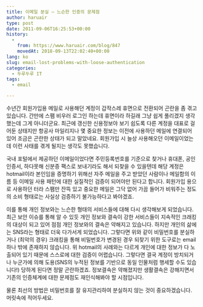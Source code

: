 ```yaml
---
title: 이메일 분실 – 느슨한 인증의 문제점
author: haruair
type: post
date: 2011-09-06T16:25:53+00:00
history:
  - 
    from: https://www.haruair.com/blog/847
    movedAt: 2018-09-13T22:02:40+00:00
lang: ko
slug: email-lost-problems-with-loose-authentication
categories:
  - 두루두루 IT
tags:
  - email

---
```

수년간 회원가입용 메일로 사용해던 계정이 갑작스레 휴면으로 전환되어 곤란을 좀 겪고 있습니다. 간만에 스팸 비우러 로그인 하는데 휴면이라 하길래 그냥 쉽게 풀리겠지 생각했는데 그게 아니더군요. 최근에 갱신한 신용정보야 보기 쉽도록 다른 계정을 대표로 걸어둔 상태지만 항공사 마일리지나 몇 중요한 정보는 이전에 사용하던 메일에 연결되어 있어 조금은 곤란한 상태가 되고 말았네요. 회원가입 시 늘상 사용해오던 이메일이었는데 이런 사태를 겪게 될지는 생각도 못했습니다.

국내 포털에서 제공하던 이메일이었다면 주민등록번호를 기준으로 찾거나 휴대폰, 공인인증서, 하다못해 신분증 팩스로 보내기라도 해서 되찾을 수 있을텐데 해당 계정은 hotmail이라 본인임을 증명하기 위해선 자주 메일을 주고 받았던 사람이나 메일함의 이름 등 이메일 사용 패턴에 대한 실질적인 검증이 되어야만 된다고 합니다. 회원가입 용으로 사용하던 터라 스팸만 잔뜩 있고 중요한 메일은 그닥 없어 가끔 들어가 비워주는 정도의 소비 형태로는 사실상 검증하기 불가능하다고 봐야겠죠.

이를 통해 개인 정보와는 느슨한 형태의 서비스들에 대해 다시 생각해보게 되었습니다. 최근 보안 이슈를 통해 알 수 있듯 개인 정보와 결속이 강한 서비스들이 지속적인 크래킹의 대상이 되고 있어 점점 개인 정보와의 결속은 약해지고 있습니다. 하지만 개인의 삶에는 SNS라는 형태로 더욱 다가서게 되었습니다. 그렇다면 위와 같이 비밀번호를 분실하거나 (최악의 경우) 크래킹을 통해 비밀번호가 변경된 경우 되찾기 위한 도구로는 email 하나 밖에 존재하지 않습니다. 위 hotmail의 사례와는 다르게 개인에 대한 정보가 다 노출되어 있기 때문에 스스로에 대한 검증이 어렵습니다. 그렇다면 결국 계정이 방치되거나 누군가에 의해 도용(SNS의 누적된 정보를 기반으로 동일 인물처럼 행세할 수도 있습니다!) 당하게 된다면 정말 곤란하겠죠. 정보결속은 약해졌지만 생활결속은 강해지면서 기존의 인증체계에 대한 문제점도 재인식해봐야 할 시점입니다.

물론 최선의 방법은 비밀번호를 잘 유지관리하여 분실하지 않는 것이 중요하겠습니다. 머릿속에 적어두세요.